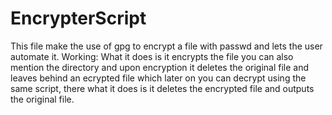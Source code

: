 # EncrypterScript
This file make the use of gpg to encrypt a file with passwd and lets the user automate it. 
Working:
What it does is it encrypts the file you can also mention the directory and upon encryption it deletes the original file and leaves behind an ecrypted file which later on you can decrypt using the same script, there what it does is it deletes the encrypted file and outputs the original file.

